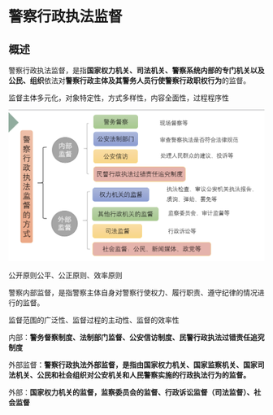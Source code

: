 # 警察行政执法监督

## 概述

警察行政执法监督，是指**国家权力机关、司法机关、警察系统内部的专门机关以及公民、组织**依法对**警察行政主体及其警务人员行使警察行政职权行为**的监督。

监督主体多元化，对象特定性，方式多样性，内容全面性，过程程序性

![image-20240629114625253](第七章.assets/image-20240629114625253.png)

公开原则公平、公正原则、效率原则

警察内部监督，是指警察主体自身对警察行使权力、履行职责、遵守纪律的情况进行的监督。

监督范围的广泛性、监督过程的主动性、监督的效率性

内部：**警务督察制度、法制部门监督、公安信访制度、民警行政执法过错责任追究制度**

外部监督：**警察行政执法外部监督，是指由国家权力机关、国家监察机关、国家司法机关、公民和社会组织对公安机关和人民警察实施的行政执法行为的监督。**

外部：**国家权力机关的监督，监察委员会的监督、行政诉讼监督（司法监督）、社会监督**